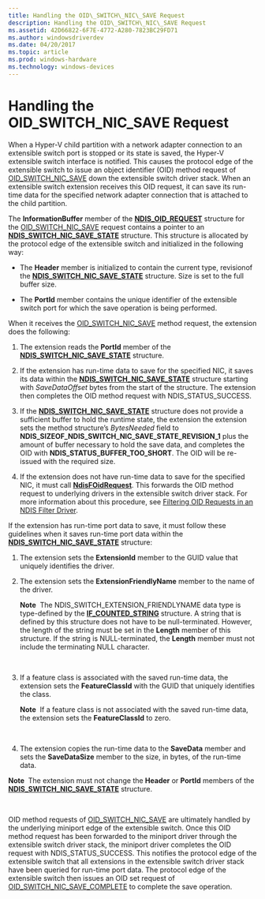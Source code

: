 ```yaml
---
title: Handling the OID\_SWITCH\_NIC\_SAVE Request
description: Handling the OID\_SWITCH\_NIC\_SAVE Request
ms.assetid: 42D66822-6F7E-4772-A280-7823BC29FD71
ms.author: windowsdriverdev
ms.date: 04/20/2017
ms.topic: article
ms.prod: windows-hardware
ms.technology: windows-devices
---
```


# Handling the OID\_SWITCH\_NIC\_SAVE Request


When a Hyper-V child partition with a network adapter connection to an extensible switch port is stopped or its state is saved, the Hyper-V extensible switch interface is notified. This causes the protocol edge of the extensible switch to issue an object identifier (OID) method request of [OID\_SWITCH\_NIC\_SAVE](https://msdn.microsoft.com/library/windows/hardware/hh598268) down the extensible switch driver stack. When an extensible switch extension receives this OID request, it can save its run-time data for the specified network adapter connection that is attached to the child partition.

The **InformationBuffer** member of the [**NDIS\_OID\_REQUEST**](https://msdn.microsoft.com/library/windows/hardware/ff566710) structure for the [OID\_SWITCH\_NIC\_SAVE](https://msdn.microsoft.com/library/windows/hardware/hh598268) request contains a pointer to an [**NDIS\_SWITCH\_NIC\_SAVE\_STATE**](https://msdn.microsoft.com/library/windows/hardware/hh598216) structure. This structure is allocated by the protocol edge of the extensible switch and initialized in the following way:

-   The **Header** member is initialized to contain the current type, revisionof the [**NDIS\_SWITCH\_NIC\_SAVE\_STATE**](https://msdn.microsoft.com/library/windows/hardware/hh598216) structure. Size is set to the full buffer size.

-   The **PortId** member contains the unique identifier of the extensible switch port for which the save operation is being performed.

When it receives the [OID\_SWITCH\_NIC\_SAVE](https://msdn.microsoft.com/library/windows/hardware/hh598268) method request, the extension does the following:

1.  The extension reads the **PortId** member of the [**NDIS\_SWITCH\_NIC\_SAVE\_STATE**](https://msdn.microsoft.com/library/windows/hardware/hh598216) structure.

2.  If the extension has run-time data to save for the specified NIC, it saves its data within the [**NDIS\_SWITCH\_NIC\_SAVE\_STATE**](https://msdn.microsoft.com/library/windows/hardware/hh598216) structure starting with *SaveDataOffset* bytes from the start of the structure. The extension then completes the OID method request with NDIS\_STATUS\_SUCCESS.

3.  If the [**NDIS\_SWITCH\_NIC\_SAVE\_STATE**](https://msdn.microsoft.com/library/windows/hardware/hh598216) structure does not provide a sufficient buffer to hold the runtime state, the extension the extension sets the method structure’s *BytesNeeded* field to **NDIS\_SIZEOF\_NDIS\_SWITCH\_NIC\_SAVE\_STATE\_REVISION\_1** plus the amount of buffer necessary to hold the save data, and completes the OID with **NDIS\_STATUS\_BUFFER\_TOO\_SHORT**. The OID will be re-issued with the required size.

4.  If the extension does not have run-time data to save for the specified NIC, it must call [**NdisFOidRequest**](https://msdn.microsoft.com/library/windows/hardware/ff561830). This forwards the OID method request to underlying drivers in the extensible switch driver stack. For more information about this procedure, see [Filtering OID Requests in an NDIS Filter Driver](filtering-oid-requests-in-an-ndis-filter-driver.md).

If the extension has run-time port data to save, it must follow these guidelines when it saves run-time port data within the [**NDIS\_SWITCH\_NIC\_SAVE\_STATE**](https://msdn.microsoft.com/library/windows/hardware/hh598216) structure:

1.  The extension sets the **ExtensionId** member to the GUID value that uniquely identifies the driver.
2.  The extension sets the **ExtensionFriendlyName** member to the name of the driver.

    **Note**  The NDIS\_SWITCH\_EXTENSION\_FRIENDLYNAME data type is type-defined by the [**IF\_COUNTED\_STRING**](https://msdn.microsoft.com/library/windows/hardware/hh451419) structure. A string that is defined by this structure does not have to be null-terminated. However, the length of the string must be set in the **Length** member of this structure. If the string is NULL-terminated, the **Length** member must not include the terminating NULL character.

     

3.  If a feature class is associated with the saved run-time data, the extension sets the **FeatureClassId** with the GUID that uniquely identifies the class.

    **Note**  If a feature class is not associated with the saved run-time data, the extension sets the **FeatureClassId** to zero.

     

4.  The extension copies the run-time data to the **SaveData** member and sets the **SaveDataSize** member to the size, in bytes, of the run-time data.

**Note**  The extension must not change the **Header** or **PortId** members of the [**NDIS\_SWITCH\_NIC\_SAVE\_STATE**](https://msdn.microsoft.com/library/windows/hardware/hh598216) structure.

 

OID method requests of [OID\_SWITCH\_NIC\_SAVE](https://msdn.microsoft.com/library/windows/hardware/hh598268) are ultimately handled by the underlying miniport edge of the extensible switch. Once this OID method request has been forwarded to the miniport driver through the extensible switch driver stack, the miniport driver completes the OID request with NDIS\_STATUS\_SUCCESS. This notifies the protocol edge of the extensible switch that all extensions in the extensible switch driver stack have been queried for run-time port data. The protocol edge of the extensible switch then issues an OID set request of [OID\_SWITCH\_NIC\_SAVE\_COMPLETE](https://msdn.microsoft.com/library/windows/hardware/hh598269) to complete the save operation.

 

 





